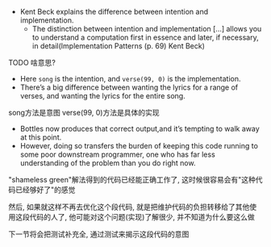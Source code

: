 + Kent Beck explains the difference between intention and implementation.
    + The distinction between intention and implementation [...] allows you to understand a computation first in essence and later, if necessary, in detail(Implementation Patterns (p. 69) Kent Beck)

TODO 啥意思?

+ Here `song` is the intention, and `verse(99, 0)` is the implementation.
+ There’s a big difference between wanting the lyrics for a range of verses, and wanting the lyrics for the entire song.

song方法是意图
verse(99, 0)方法是具体的实现

+ Bottles now produces that correct output,and it’s tempting to walk away at this point.
+ However, doing so transfers the burden of keeping this code running to some poor downstream programmer, one who has far less understanding of the problem than you do right now.

"shameless green"解法得到的代码已经能正确工作了, 这时候很容易会有"这种代码已经够好了"的感觉

然后, 如果就这样不再去优化这个段代码, 就是把维护代码的负担转移给了其他使用这段代码的人了, 他可能对这个问题(实现)了解很少, 并不知道为什么要这么做

下一节将会把测试补充全, 通过测试来揭示这段代码的意图

